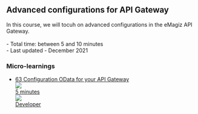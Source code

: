 <div class="ez-academy">
	<div class="ez-academy__body">
		<main class="master">
	<h2 class="title">Advanced configurations for API Gateway</h2>
    <p>
        In this course, we will tocuh on advanced configurations in the eMagiz API Gateway.
        </br></br>
        - Total time: between 5 and 10 minutes
        </br>
        - Last updated - December 2021
    </p>
    <h3 class="title">Micro-learnings</h3>
    <ul class="strip-container">
        <li class="strip">
            <a href="../../docs/microlearning/advanced-configuration-apigateway-odata" class="strip__link">
            <label for="" class="strip__label">
                <span>63</span>
                Configuration OData for your API Gateway
            </label>
            <div class="strip__attribute">
                <img class="strip__attribute-icon strip__attribute-icon--duration" src="../../img/microlearning/academy_index/icon-duration32.svg"/>
                <div class="strip__attribute-label">5 minutes</div>
            </div>
            <div class="strip__attribute">
                <img class="strip__attribute-icon strip__attribute-icon--roles" src="../../img/microlearning/academy_index/icon-roles32.svg"/>
                <div class="strip__attribute-label">Developer</div>
            </div>
			</a>
        </li>
    </main>
    </div>
</div>